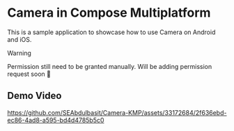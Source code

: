 # Camera in Compose Multiplatform

This is a sample application to showcase how to use Camera on Android and iOS. 

> [!WARNING]
> Permission still need to be granted manually. Will be adding permission request soon 🚧


## Demo Video
https://github.com/SEAbdulbasit/Camera-KMP/assets/33172684/2f636ebd-ec86-4ad8-a595-bd4d4785b5c0

